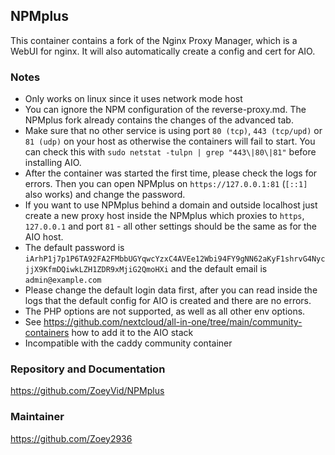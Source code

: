 ## NPMplus
This container contains a fork of the Nginx Proxy Manager, which is a WebUI for nginx. It will also automatically create a config and cert for AIO.

### Notes
- Only works on linux since it uses network mode host
- You can ignore the NPM configuration of the reverse-proxy.md. The NPMplus fork already contains the changes of the advanced tab.
- Make sure that no other service is using port `80 (tcp)`, `443 (tcp/upd)` or `81 (udp)` on your host as otherwise the containers will fail to start. You can check this with `sudo netstat -tulpn | grep "443\|80\|81"` before installing AIO.
- After the container was started the first time, please check the logs for errors. Then you can open NPMplus on `https://127.0.0.1:81` (`[::1]` also works) and change the password. 
- If you want to use NPMplus behind a domain and outside localhost just create a new proxy host inside the NPMplus which proxies to `https`, `127.0.0.1` and port `81` - all other settings should be the same as for the AIO host.
- The default password is `iArhP1j7p1P6TA92FA2FMbbUGYqwcYzxC4AVEe12Wbi94FY9gNN62aKyF1shrvG4NycjjX9KfmDQiwkLZH1ZDR9xMjiG2QmoHXi` and the default email is `admin@example.com`
- Please change the default login data first, after you can read inside the logs that the default config for AIO is created and there are no errors.
- The PHP options are not supported, as well as all other env options.
- See https://github.com/nextcloud/all-in-one/tree/main/community-containers how to add it to the AIO stack
- Incompatible with the caddy community container

### Repository and Documentation
https://github.com/ZoeyVid/NPMplus

### Maintainer
https://github.com/Zoey2936
